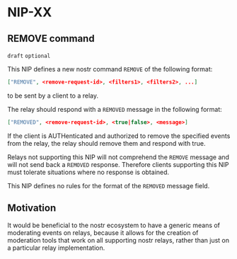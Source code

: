 NIP-XX
======

REMOVE command
--------------

`draft` `optional`

This NIP defines a new nostr command `REMOVE` of the following format:

```json
["REMOVE", <remove-request-id>, <filters1>, <filters2>, ...]
```

to be sent by a client to a relay.

The relay should respond with a `REMOVED` message in the following format:

```json
["REMOVED", <remove-request-id>, <true|false>, <message>]
```

If the client is AUTHenticated and authorized to remove the specified events from the relay, the relay should remove them and respond with true.

Relays not supporting this NIP will not comprehend the `REMOVE` message and will not send back a `REMOVED` response. Therefore clients supporting this NIP must tolerate situations where no response is obtained.

This NIP defines no rules for the format of the `REMOVED` message field.

Motivation
----------

It would be beneficial to the nostr ecosystem to have a generic means of moderating events on relays, because it allows for the creation of moderation tools that work on all supporting nostr relays, rather than just on a particular relay implementation.
